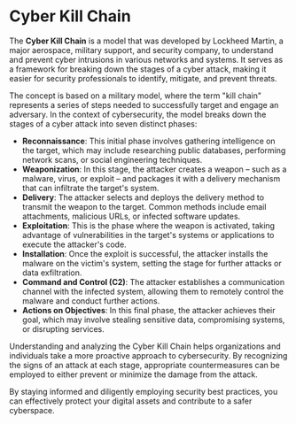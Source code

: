 # Cyber Kill Chain

The **Cyber Kill Chain** is a model that was developed by Lockheed Martin, a major aerospace, military support, and security company, to understand and prevent cyber intrusions in various networks and systems. It serves as a framework for breaking down the stages of a cyber attack, making it easier for security professionals to identify, mitigate, and prevent threats.

The concept is based on a military model, where the term "kill chain" represents a series of steps needed to successfully target and engage an adversary. In the context of cybersecurity, the model breaks down the stages of a cyber attack into seven distinct phases:

- **Reconnaissance**: This initial phase involves gathering intelligence on the target, which may include researching public databases, performing network scans, or social engineering techniques.
- **Weaponization**: In this stage, the attacker creates a weapon – such as a malware, virus, or exploit – and packages it with a delivery mechanism that can infiltrate the target's system.
- **Delivery**: The attacker selects and deploys the delivery method to transmit the weapon to the target. Common methods include email attachments, malicious URLs, or infected software updates.
- **Exploitation**: This is the phase where the weapon is activated, taking advantage of vulnerabilities in the target's systems or applications to execute the attacker's code.
- **Installation**: Once the exploit is successful, the attacker installs the malware on the victim's system, setting the stage for further attacks or data exfiltration.
- **Command and Control (C2)**: The attacker establishes a communication channel with the infected system, allowing them to remotely control the malware and conduct further actions.
- **Actions on Objectives**: In this final phase, the attacker achieves their goal, which may involve stealing sensitive data, compromising systems, or disrupting services.

Understanding and analyzing the Cyber Kill Chain helps organizations and individuals take a more proactive approach to cybersecurity. By recognizing the signs of an attack at each stage, appropriate countermeasures can be employed to either prevent or minimize the damage from the attack.

By staying informed and diligently employing security best practices, you can effectively protect your digital assets and contribute to a safer cyberspace.